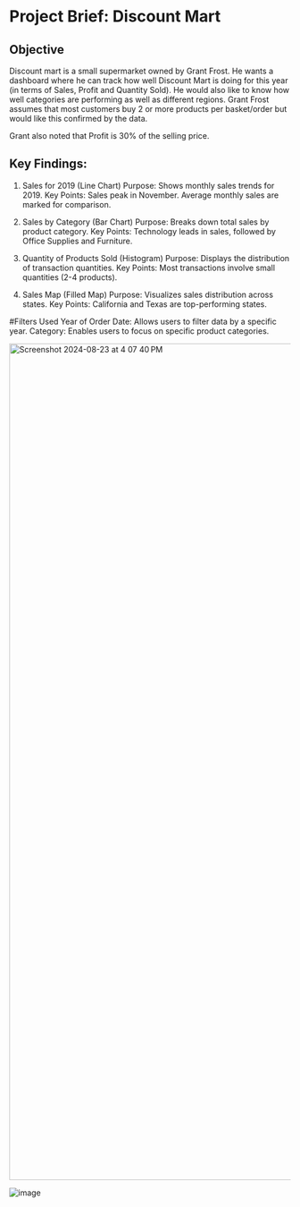 
# Project Brief: Discount Mart

## Objective

Discount mart is a small supermarket owned by Grant Frost. He wants a dashboard where he can track how well Discount Mart is doing for this year (in terms of Sales, Profit and Quantity Sold).
He would also like to know how well categories are performing as well as different regions.
Grant Frost assumes that most customers buy 2 or more products per basket/order but would like this confirmed by the data.

Grant also noted that Profit is 30% of the selling price.

## Key Findings:

1. Sales for 2019 (Line Chart)
Purpose: Shows monthly sales trends for 2019.
Key Points:
Sales peak in November.
Average monthly sales are marked for comparison.

2. Sales by Category (Bar Chart)
Purpose: Breaks down total sales by product category.
Key Points:
Technology leads in sales, followed by Office Supplies and Furniture.

3. Quantity of Products Sold (Histogram)
Purpose: Displays the distribution of transaction quantities.
Key Points:
Most transactions involve small quantities (2-4 products).

4. Sales Map (Filled Map)
Purpose: Visualizes sales distribution across states.
Key Points:
California and Texas are top-performing states.

#Filters Used
Year of Order Date: Allows users to filter data by a specific year.
Category: Enables users to focus on specific product categories.

<img width="1496" alt="Screenshot 2024-08-23 at 4 07 40 PM" src="https://github.com/user-attachments/assets/1d3fcda6-1235-4987-91fe-d782c46ce4f4">



![image](https://github.com/user-attachments/assets/2a6f9c8a-db34-4295-ae86-a1c36e11a083)
